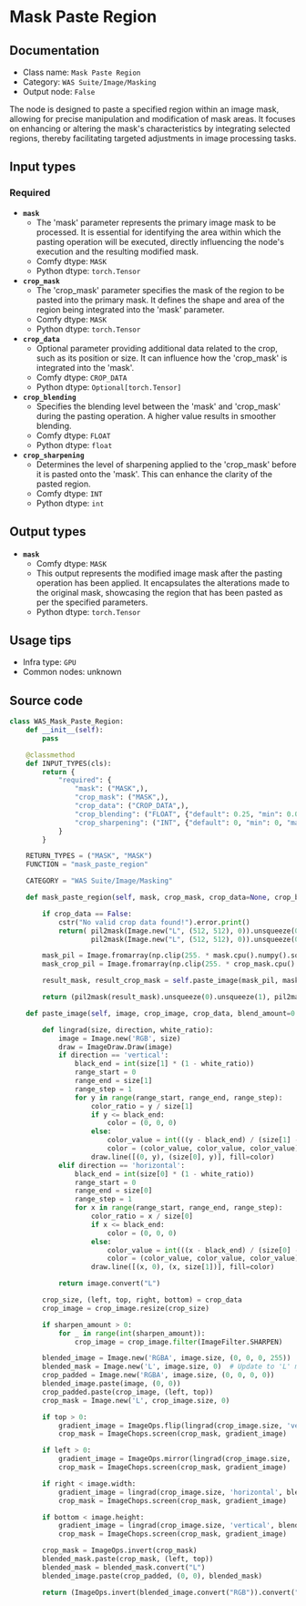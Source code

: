 # Mask Paste Region
## Documentation
- Class name: `Mask Paste Region`
- Category: `WAS Suite/Image/Masking`
- Output node: `False`

The node is designed to paste a specified region within an image mask, allowing for precise manipulation and modification of mask areas. It focuses on enhancing or altering the mask's characteristics by integrating selected regions, thereby facilitating targeted adjustments in image processing tasks.
## Input types
### Required
- **`mask`**
    - The 'mask' parameter represents the primary image mask to be processed. It is essential for identifying the area within which the pasting operation will be executed, directly influencing the node's execution and the resulting modified mask.
    - Comfy dtype: `MASK`
    - Python dtype: `torch.Tensor`
- **`crop_mask`**
    - The 'crop_mask' parameter specifies the mask of the region to be pasted into the primary mask. It defines the shape and area of the region being integrated into the 'mask' parameter.
    - Comfy dtype: `MASK`
    - Python dtype: `torch.Tensor`
- **`crop_data`**
    - Optional parameter providing additional data related to the crop, such as its position or size. It can influence how the 'crop_mask' is integrated into the 'mask'.
    - Comfy dtype: `CROP_DATA`
    - Python dtype: `Optional[torch.Tensor]`
- **`crop_blending`**
    - Specifies the blending level between the 'mask' and 'crop_mask' during the pasting operation. A higher value results in smoother blending.
    - Comfy dtype: `FLOAT`
    - Python dtype: `float`
- **`crop_sharpening`**
    - Determines the level of sharpening applied to the 'crop_mask' before it is pasted onto the 'mask'. This can enhance the clarity of the pasted region.
    - Comfy dtype: `INT`
    - Python dtype: `int`
## Output types
- **`mask`**
    - Comfy dtype: `MASK`
    - This output represents the modified image mask after the pasting operation has been applied. It encapsulates the alterations made to the original mask, showcasing the region that has been pasted as per the specified parameters.
    - Python dtype: `torch.Tensor`
## Usage tips
- Infra type: `GPU`
- Common nodes: unknown


## Source code
```python
class WAS_Mask_Paste_Region:
    def __init__(self):
        pass

    @classmethod
    def INPUT_TYPES(cls):
        return {
            "required": {
                "mask": ("MASK",),
                "crop_mask": ("MASK",),
                "crop_data": ("CROP_DATA",),
                "crop_blending": ("FLOAT", {"default": 0.25, "min": 0.0, "max": 1.0, "step": 0.01}),
                "crop_sharpening": ("INT", {"default": 0, "min": 0, "max": 3, "step": 1}),
            }
        }

    RETURN_TYPES = ("MASK", "MASK")
    FUNCTION = "mask_paste_region"

    CATEGORY = "WAS Suite/Image/Masking"

    def mask_paste_region(self, mask, crop_mask, crop_data=None, crop_blending=0.25, crop_sharpening=0):

        if crop_data == False:
            cstr("No valid crop data found!").error.print()
            return( pil2mask(Image.new("L", (512, 512), 0)).unsqueeze(0).unsqueeze(1),
                    pil2mask(Image.new("L", (512, 512), 0)).unsqueeze(0).unsqueeze(1) )

        mask_pil = Image.fromarray(np.clip(255. * mask.cpu().numpy().squeeze(), 0, 255).astype(np.uint8))
        mask_crop_pil = Image.fromarray(np.clip(255. * crop_mask.cpu().numpy().squeeze(), 0, 255).astype(np.uint8))

        result_mask, result_crop_mask = self.paste_image(mask_pil, mask_crop_pil, crop_data, crop_blending, crop_sharpening)

        return (pil2mask(result_mask).unsqueeze(0).unsqueeze(1), pil2mask(result_crop_mask).unsqueeze(0).unsqueeze(1))

    def paste_image(self, image, crop_image, crop_data, blend_amount=0.25, sharpen_amount=1):

        def lingrad(size, direction, white_ratio):
            image = Image.new('RGB', size)
            draw = ImageDraw.Draw(image)
            if direction == 'vertical':
                black_end = int(size[1] * (1 - white_ratio))
                range_start = 0
                range_end = size[1]
                range_step = 1
                for y in range(range_start, range_end, range_step):
                    color_ratio = y / size[1]
                    if y <= black_end:
                        color = (0, 0, 0)
                    else:
                        color_value = int(((y - black_end) / (size[1] - black_end)) * 255)
                        color = (color_value, color_value, color_value)
                    draw.line([(0, y), (size[0], y)], fill=color)
            elif direction == 'horizontal':
                black_end = int(size[0] * (1 - white_ratio))
                range_start = 0
                range_end = size[0]
                range_step = 1
                for x in range(range_start, range_end, range_step):
                    color_ratio = x / size[0]
                    if x <= black_end:
                        color = (0, 0, 0)
                    else:
                        color_value = int(((x - black_end) / (size[0] - black_end)) * 255)
                        color = (color_value, color_value, color_value)
                    draw.line([(x, 0), (x, size[1])], fill=color)

            return image.convert("L")

        crop_size, (left, top, right, bottom) = crop_data
        crop_image = crop_image.resize(crop_size)

        if sharpen_amount > 0:
            for _ in range(int(sharpen_amount)):
                crop_image = crop_image.filter(ImageFilter.SHARPEN)

        blended_image = Image.new('RGBA', image.size, (0, 0, 0, 255))
        blended_mask = Image.new('L', image.size, 0)  # Update to 'L' mode for MASK image
        crop_padded = Image.new('RGBA', image.size, (0, 0, 0, 0))
        blended_image.paste(image, (0, 0))
        crop_padded.paste(crop_image, (left, top))
        crop_mask = Image.new('L', crop_image.size, 0)

        if top > 0:
            gradient_image = ImageOps.flip(lingrad(crop_image.size, 'vertical', blend_amount))
            crop_mask = ImageChops.screen(crop_mask, gradient_image)

        if left > 0:
            gradient_image = ImageOps.mirror(lingrad(crop_image.size, 'horizontal', blend_amount))
            crop_mask = ImageChops.screen(crop_mask, gradient_image)

        if right < image.width:
            gradient_image = lingrad(crop_image.size, 'horizontal', blend_amount)
            crop_mask = ImageChops.screen(crop_mask, gradient_image)

        if bottom < image.height:
            gradient_image = lingrad(crop_image.size, 'vertical', blend_amount)
            crop_mask = ImageChops.screen(crop_mask, gradient_image)

        crop_mask = ImageOps.invert(crop_mask)
        blended_mask.paste(crop_mask, (left, top))
        blended_mask = blended_mask.convert("L")
        blended_image.paste(crop_padded, (0, 0), blended_mask)

        return (ImageOps.invert(blended_image.convert("RGB")).convert("L"), ImageOps.invert(blended_mask.convert("RGB")).convert("L"))

```

